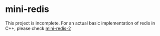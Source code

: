 # mini-redis

This project is incomplete.
For an actual basic implementation of redis in C++, please check [mini-redis-2](https://github.com/ss-221/mini-redis-2)
